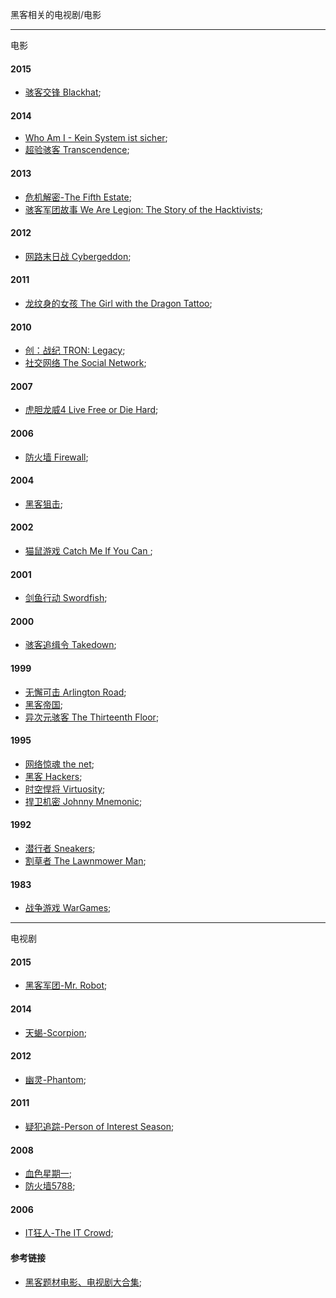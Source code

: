 黑客相关的电视剧/电影

________________________________________________________________

电影

#### 2015
+ [骇客交锋 Blackhat](http://movie.douban.com/subject/24530939/);

#### 2014
+ [Who Am I - Kein System ist sicher](http://movie.douban.com/subject/25932086/);
+ [超验骇客 Transcendence](http://movie.douban.com/subject/10810745/);

#### 2013
+ [危机解密-The Fifth Estate](http://movie.douban.com/subject/11580479/);
+ [骇客军团故事 We Are Legion: The Story of the Hacktivists](http://movie.douban.com/subject/24744402/);

#### 2012
+ [网路末日战 Cybergeddon](http://movie.douban.com/subject/19949909/);

#### 2011
+ [龙纹身的女孩 The Girl with the Dragon Tattoo](http://movie.douban.com/subject/4206357/);

#### 2010
+ [创：战纪 TRON: Legacy](http://movie.douban.com/subject/2997134/);
+ [社交网络 The Social Network](http://movie.douban.com/subject/3205624/);

#### 2007
+ [虎胆龙威4 Live Free or Die Hard](http://movie.douban.com/subject/1401535/);

#### 2006
+ [防火墙 Firewall](http://movie.douban.com/subject/1474762/);

#### 2004
+ [黑客狙击](http://movie.douban.com/subject/3098960/);

#### 2002
+ [猫鼠游戏 Catch Me If You Can ](http://movie.douban.com/subject/1305487/);

#### 2001
+ [剑鱼行动 Swordfish](http://movie.douban.com/subject/1304608/);

#### 2000
+ [骇客追缉令 Takedown](http://movie.douban.com/subject/1305675/);

#### 1999
+ [无懈可击 Arlington Road](http://movie.douban.com/subject/1297145/);
+ [黑客帝国](http://movie.douban.com/subject/1291843/);
+ [异次元骇客 The Thirteenth Floor](http://movie.douban.com/subject/1300282/);

#### 1995
+ [网络惊魂 the net](http://movie.douban.com/subject/1812444/);
+ [黑客 Hackers](http://movie.douban.com/subject/1297647/);
+ [时空悍将 Virtuosity](http://movie.douban.com/subject/1293679/);
+ [捍卫机密 Johnny Mnemonic](http://movie.douban.com/subject/1298111/);

#### 1992
+ [潜行者 Sneakers](http://movie.douban.com/subject/1296544/);
+ [割草者 The Lawnmower Man](http://movie.douban.com/subject/1301288/);

#### 1983
+ [战争游戏 WarGames](http://movie.douban.com/subject/1293522/);


________________________________________________________________

电视剧

#### 2015
+ [黑客军团-Mr. Robot](http://movie.douban.com/subject/26290409/);

#### 2014
+ [天蝎-Scorpion](http://movie.douban.com/subject/25824426/);

#### 2012
+ [幽灵-Phantom](http://movie.douban.com/subject/10740251/);

#### 2011
+ [疑犯追踪-Person of Interest Season](http://movie.douban.com/subject/5980670/);

#### 2008
+ [血色星期一](http://movie.douban.com/subject/3259416/);
+ [防火墙5788](http://movie.douban.com/subject/3272189/);

#### 2006
+ [IT狂人-The IT Crowd](http://movie.douban.com/subject/1758810/);

#### 参考链接
+ [黑客题材电影、电视剧大合集](http://www.freebuf.com/news/55576.html);
